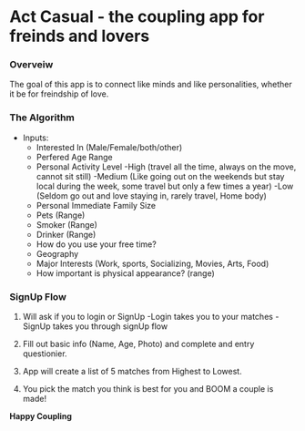 # Act Casual - the coupling app for freinds and lovers

### Overveiw

The goal of this app is to connect like minds and like personalities, whether it be for freindship of love.  

### The Algorithm

* Inputs:
    * Interested In (Male/Female/both/other)
    * Perfered Age Range
    * Personal Activity Level
        -High (travel all the time, always on the move, cannot sit still)
        -Medium (Like going out on the weekends but stay local during the week, some            travel but only a few times a year)
        -Low (Seldom go out and love staying in, rarely travel, Home body)
    * Personal Immediate Family Size
    * Pets (Range)
    * Smoker (Range)
    * Drinker (Range)
    * How do you use your free time?
    * Geography
    * Major Interests (Work, sports, Socializing, Movies, Arts, Food)
    * How important is physical appearance? (range)

### SignUp Flow

1. Will ask if you to login or SignUp
    -Login takes you to your matches
    -SignUp takes you through signUp flow

2. Fill out basic info (Name, Age, Photo) and complete and entry questionier.

2. App will create a list of 5 matches from Highest to Lowest.

3. You pick the match you think is best for you and BOOM a couple is made!

**Happy Coupling**

